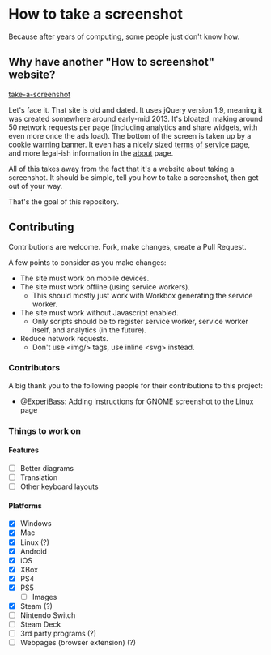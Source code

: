# How to take a screenshot

Because after years of computing, some people just don't know how.

## Why have another "How to screenshot" website?

[take-a-screenshot](https://www.take-a-screenshot.org/)

Let's face it. That site is old and dated. It uses jQuery version 1.9, meaning it was created somewhere around early-mid 2013. It's bloated, making around 50 network requests per page (including analytics and share widgets, with even more once the ads load). The bottom of the screen is taken up by a cookie warning banner. It even has a nicely sized [terms of service](https://www.take-a-screenshot.org/en/terms.html) page, and more legal-ish information in the [about](https://www.take-a-screenshot.org/de/about.html) page.

All of this takes away from the fact that it's a website about taking a screenshot. It should be simple, tell you how to take a screenshot, then get out of your way.

That's the goal of this repository.

## Contributing

Contributions are welcome. Fork, make changes, create a Pull Request.

A few points to consider as you make changes:

- The site must work on mobile devices.
- The site must work offline (using service workers).
  - This should mostly just work with Workbox generating the service worker.
- The site must work without Javascript enabled.
  - Only scripts should be to register service worker, service worker itself, and analytics (in the future).
- Reduce network requests.
  - Don't use &lt;img/&gt; tags, use inline &lt;svg&gt; instead.

### Contributors

A big thank you to the following people for their contributions to this project:

- [@ExperiBass](https://github.com/ExperiBass): Adding instructions for GNOME screenshot to the Linux page

### Things to work on

#### Features

- [ ] Better diagrams
- [ ] Translation
- [ ] Other keyboard layouts

#### Platforms

- [x] Windows
- [x] Mac
- [x] Linux (?)
- [x] Android
- [x] iOS
- [x] XBox
- [x] PS4
- [x] PS5
  - [ ] Images
- [x] Steam (?)
- [ ] Nintendo Switch
- [ ] Steam Deck
- [ ] 3rd party programs (?)
- [ ] Webpages (browser extension) (?)
